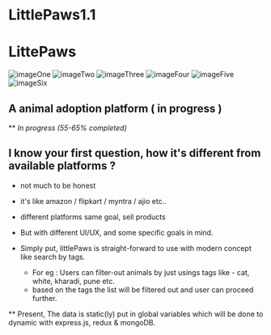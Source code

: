 # LittlePaws1.1

# LittePaws 

![imageOne](./imagess/img1.jpeg)
![imageTwo](./Images/2.png)
![imageThree](./Images/3.png)
![imageFour](./Images/4.png)
![imageFive](./Images/5.png)
![imageSix](./Images/6.png)


## A animal adoption platform ( in progress ) 
** _In progress (55-65% completed)_

## I know your first question, how it's different from available platforms ?
- not much to be honest 
- it's like amazon / flipkart / myntra / ajio etc..
- different platforms same goal, sell products
- But with different UI/UX, and some specific goals in mind.


- Simply put, littlePaws is  straight-forward to use with modern concept like search by tags.
  - For eg : Users can filter-out animals by just usings tags like - cat, white, kharadi, pune etc.
  - based on the tags the list will be filtered out and user can proceed further.
 
    
    
** Present, The data is static(ly) put in global variables which will be done to dynamic 
   with express.js, redux & mongoDB.
